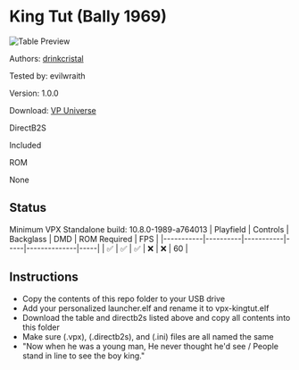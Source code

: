 # King Tut (Bally 1969)

![Table Preview](https://vpuniverse.com/screenshots/monthly_2024_10/KingTutDTview.png.73660b6687339c3f74ab687f86352775.png)

Authors: [drinkcristal](https://vpuniverse.com/profile/38572-drinkcristal/)

Tested by: evilwraith

Version: 1.0.0

Download: [VP Universe](https://vpuniverse.com/files/file/21827-king-tut-bally-1969/)

DirectB2S

Included

ROM

None

## Status 

Minimum VPX Standalone build: 10.8.0-1989-a764013
| Playfield | Controls | Backglass | DMD | ROM Required | FPS | 
|-----------|----------|-----------|-----|--------------|-----|
| :white_check_mark: | :white_check_mark: | :white_check_mark: | :x: | :x: | 60 |

## Instructions

- Copy the contents of this repo folder to your USB drive
- Add your personalized launcher.elf and rename it to vpx-kingtut.elf
- Download the table and directb2s listed above and copy all contents into this folder
- Make sure (.vpx), (.directb2s), and (.ini) files are all named the same
- "Now when he was a young man, He never thought he'd see / People stand in line to see the boy king."
